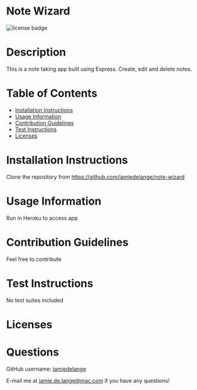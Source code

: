 # Note Wizard

  ![license badge](https://img.shields.io/badge/license-MIT-blue)

  # Description

  This is a note taking app built using Express. Create, edit and delete notes.

  # Table of Contents
  * [Installation Instructions](#installation-instructions)
  * [Usage Information](#usage-information)
  * [Contribution Guidelines](#contribution-guidelines)
  * [Test Instructions](#test-instructions)
  * [Licenses](#licenses)

  # Installation Instructions
  Clone the repository from https://github.com/jamiedelange/note-wizard

  # Usage Information
  Run in Heroku to access app

  # Contribution Guidelines
  Feel free to contribute

  # Test Instructions
  No test suites included

  # Licenses
  

  # Questions
  GitHub username: [jamiedelange](https://github.com/jamiedelange)

  E-mail me at jamie.de.lange@mac.com if you have any questions!
  
